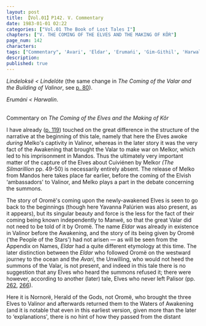 ```yaml
---
layout: post
title: 【Vol.01】P142. V. Commentary
date: 1983-01-01 02:22
categories: ["Vol.01 The Book of Lost Tales I"]
chapters: ["V. THE COMING OF THE ELVES AND THE MAKING OF KÔR"]
page_num: 142
characters: 
tags: ["Commentary", 'Avari', 'Eldar', 'Erumańi', 'Gim-Githil', 'Harwalin', 'Lindeloksë', 'Lindelótë', 'Mandos', 'Manwë', 'Melko', 'Melkor', 'Nornorë', 'Oromë', 'Palisor', 'Palúrien', 'Silmarillion, The']
description: 
published: true
---
```


<I>Lindeloksë   < Lindelóte</I> (the same change in <I>The Coming of the Valar and the Building of Valinor</I>, see [p. 80]({{site.baseurl}}/vol01-p80)).

<I>Erumáni    < Harwalin</I>.

<BR>
Commentary on <I>The Coming of the Elves and the Making of Kôr</I>

I have already ([p. 119]({{site.baseurl}}/vol01-p119)) touched on the great difference in the structure of the narrative at the beginning of this tale, namely that here the Elves awoke <I>during</I> Melko's captivity in Valinor, whereas in the later story it was the very fact of the Awakening that brought the Valar to make war on Melkor, which led to his imprisonment in Mandos. Thus the ultimately very important matter of the capture of the Elves about Cuiviénen by Melkor <I>(The Silmarillion</I> pp. 49-50) is necessarily entirely absent. The release of Melko from Mandos here takes place far earlier, before the coming of the Elvish ‘ambassadors' to Valinor, and Melko plays a part in the debate concerning the summons.

The story of Oromë's coming upon the newly-awakened Elves is seen to go back to the beginnings (though here Yavanna Palúrien was also present, as it appears), but its singular beauty and force is the less for the fact of their coming being known independently to Manwë, so that the great Valar did not need to be told of it by Oromë. The name <I>Eldar</I> was already in existence in Valinor before the Awakening, and the story of its being given by Oromë (‘the People of the Stars') had not arisen — as will be seen from the Appendix on Names, <I>Eldar</I> had a quite different etymology at this time. The later distinction between the <I>Eldar</I> who followed Oromë on the westward journey to the ocean and the <I>Avari</I>, the Unwilling, who would not heed the summons of the Valar, is not present, and indeed in this tale there is no suggestion that any Elves who heard the summons refused it; there were however, according to another (later) tale, Elves who never left Palisor (pp. [262]({{site.baseurl}}/vol01-p262), [266]({{site.baseurl}}/vol01-p266)).

Here it is Nornorë, Herald of the Gods, not Oromë, who brought the three Elves to Valinor and afterwards returned them to the Waters of Awakening (and it is notable that even in this earliest version, given more than the later to ‘explanations', there is no hint of how they passed from the distant

